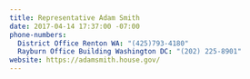 ```yaml
---
title: Representative Adam Smith
date: 2017-04-14 17:37:00 -07:00
phone-numbers:
  District Office Renton WA: "(425)793-4180"
  Rayburn Office Building Washington DC: "(202) 225-8901"
website: https://adamsmith.house.gov/
---
```


